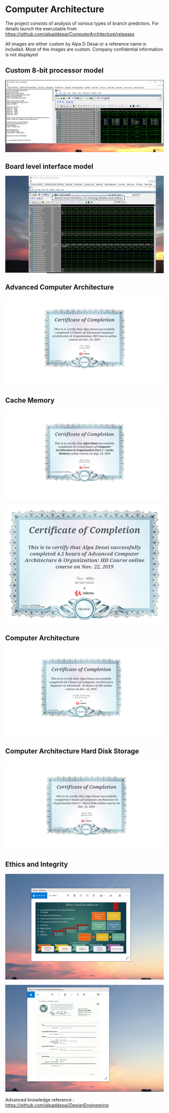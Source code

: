 # Computer Architecture

The project consists of analysis of various types of branch predictors. For details launch the executable from https://github.com/alpaddesai/ComputerArchitecture/releases 

All images are either custom by Alpa D Desai or a reference name is included. Most of the images are custom. Company confidential information is not displayed 

## Custom 8-bit processor model
![image](MainTabImage.png)

## Board level interface model
![image](boardlevelinterface.png)

## Advanced Computer Architecture
![image](AdvancedComputerArchitecture.jpg)

## Cache Memory
![image](CacheMemory.jpg)

![image](UC-DBTVZMP5.jpg)

## Computer Architecture
![image](ComputerArchitecture.jpg)

## Computer Architecture Hard Disk Storage
![image](ComputerArchitectureHardDiskStorage.jpg)

## Ethics and Integrity
![image](EthicsandExcellence.png)

![image](USCopyrightCertificate.png)

Advanced knowledge reference : https://github.com/alpaddesai/DesignEngineering
